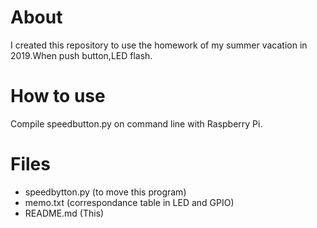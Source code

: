 # About  
I created this repository to use the homework of my summer vacation in 2019.When push button,LED flash.

# How to use  
Compile speedbutton.py on command line with Raspberry Pi.

# Files  
- speedbytton.py (to move this program)
- memo.txt (correspondance table in LED and GPIO)
- README.md (This)
